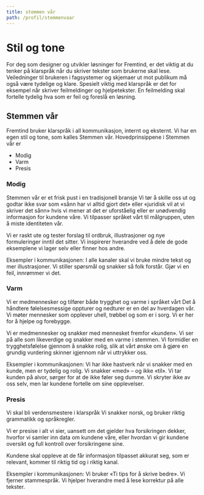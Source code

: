 ```yaml
---
title: stemmen vår
path: /profil/stemmenvaar
---
```


# Stil og tone

For deg som designer og utvikler løsninger for Fremtind, er det viktig at du tenker på klarspråk når du skriver tekster som brukerne skal lese. Veiledninger til brukeren i fagsystemer og skjemaer ut mot publikum må også være tydelige og klare. Spesielt viktig med klarspråk er det for eksempel når skriver feilmeldinger og hjelpetekster. En feilmelding skal fortelle tydelig hva som er feil og foreslå en løsning.

## Stemmen vår

Fremtind bruker klarspråk i all kommunikasjon, internt og eksternt. Vi har en egen stil og tone, som kalles Stemmen vår. Hovedprinsippene i Stemmen vår er

-   Modig
-   Varm
-   Presis

### Modig

Stemmen vår er et frisk pust i en tradisjonell bransje
Vi tør å skille oss ut og godtar ikke svar som «sånn har vi alltid gjort det» eller «juridisk vil at vi skriver det sånn» hvis vi mener at det er uforståelig eller er unødvendig informasjon for kundene våre. Vi tilpasser språket vårt til målgruppen, uten å miste identiteten vår.

Vi er raskt ute og tester forslag til ordbruk, illustrasjoner og nye formuleringer inntil det sitter. Vi inspirerer hverandre ved å dele de gode eksemplene vi lager selv eller finner hos andre.

Eksempler i kommunikasjonen:
I alle kanaler skal vi bruke mindre tekst og mer illustrasjoner.
Vi stiller spørsmål og snakker så folk forstår.
Gjør vi en feil, innrømmer vi det.

### Varm

Vi er medmennesker og tilfører både trygghet og varme i språket vårt
Det å håndtere følelsesmessige oppturer og nedturer er en del av hverdagen vår. Vi møter mennesker som opplever uhell, trøbbel og som er i sorg. Vi er her for å hjelpe og forebygge.

Vi er medmennesker og snakker med mennesket fremfor «kunden». Vi ser på alle som likeverdige og snakker med en varme i stemmen. Vi formidler en trygghetsfølelse gjennom å snakke rolig, slik at vårt ønske om å gjøre en grundig vurdering skinner igjennom når vi uttrykker oss.

Eksempler i kommunikasjonen:
Vi har ikke hastverk når vi snakker med en kunde, men er tydelig og rolig.
Vi snakker «med» – og ikke «til».
Vi tar kunden på alvor, sørger for at de ikke føler seg dumme.
Vi skryter ikke av oss selv, men lar kundene fortelle om sine opplevelser.

### Presis

Vi skal bli verdensmestere i klarspråk
Vi snakker norsk, og bruker riktig grammatikk og språkregler.

Vi er presise i alt vi sier, uansett om det gjelder hva forsikringen dekker, hvorfor vi samler inn data om kundene våre, eller hvordan vi gir kundene oversikt og full kontroll over forsikringene sine.

Kundene skal oppleve at de får informasjon tilpasset akkurat seg, som er relevant, kommer til riktig tid og i riktig kanal.

Eksempler i kommunikasjonen:
Vi bruker «Ti tips for å skrive bedre».
Vi fjerner stammespråk.
Vi hjelper hverandre med å lese korrektur på alle tekster.

